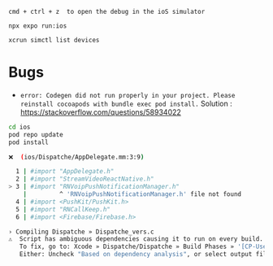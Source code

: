 ```
cmd + ctrl + z  to open the debug in the ioS simulator
```

`npx expo run:ios`

`xcrun simctl list devices`

# Bugs

- `error: Codegen did not run properly in your project. Please reinstall cocoapods with bundle exec pod install.`
  Solution : https://stackoverflow.com/questions/58934022

```sh
cd ios
pod repo update
pod install
```

```sh
❌  (ios/Dispatche/AppDelegate.mm:3:9)

  1 | #import "AppDelegate.h"
  2 | #import "StreamVideoReactNative.h"
> 3 | #import "RNVoipPushNotificationManager.h"
    |         ^ 'RNVoipPushNotificationManager.h' file not found
  4 | #import <PushKit/PushKit.h>
  5 | #import "RNCallKeep.h"
  6 | #import <Firebase/Firebase.h>

› Compiling Dispatche » Dispatche_vers.c
⚠️  Script has ambiguous dependencies causing it to run on every build.
   To fix, go to: Xcode » Dispatche/Dispatche » Build Phases » '[CP-User] [RNFB] Core Configuration'
   Either: Uncheck "Based on dependency analysis", or select output files to trigger the script
```
